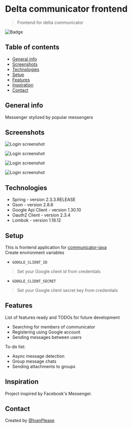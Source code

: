 # Delta communicator frontend
> Frontend for delta communicator

![Badge](https://img.shields.io/badge/status-in_progres-yellow.svg?style=for-the-badge)

## Table of contents
* [General info](#general-info)
* [Screenshots](#screenshots)
* [Technologies](#technologies)
* [Setup](#setup)
* [Features](#features)
* [Inspiration](#inspiration)
* [Contact](#contact)

## General info
Messenger stylized by popular messengers

## Screenshots
![Login screenshot](https://i.imgur.com/lFpSX0u.png)

![Login screenshot](https://i.imgur.com/4MKzlJh.png)

![Login screenshot](https://i.imgur.com/4WEtoW2.png)

![Login screenshot](https://i.imgur.com/tz9VDex.png)

## Technologies
* Spring - version 2.3.3.RELEASE
* Gson - version 2.8.6
* Google Api Client - version 1.30.10
* Oauth2 Client - version 2.3.4
* Lombok - version 1.18.12

## Setup
This is frontend application for [communicator-java](https://github.com/IvanPlease/communicator-java) \
Create environment variables
* `GOOGLE_CLIENT_ID`
> Set your Google client id from credentials
* `GOOGLE_CLIENT_SECRET`
> Set your Google client secret key from credentials

## Features
List of features ready and TODOs for future development
* Searching for members of communicator
* Registering using Google account
* Sending messages between users

To-do list:
* Async message detection
* Group message chats
* Sending attachments to groups

## Inspiration
Project inspired by Facebook's Messenger.

## Contact
Created by [@IvanPlease](https://github.com/IvanPlease)